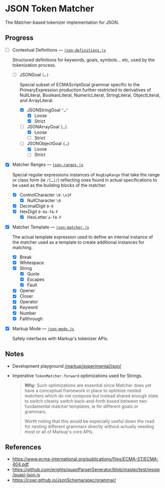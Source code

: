 ﻿# JSON Token Matcher

The Matcher-based tokenizer implementation for JSON.

## Progress

- [ ] Contextual Definitions — [`json-definitions.js`](./json-definitions.js)

  Structured definitions for keywords, goals, symbols… etc, used by the tokenization process.

  - [ ] JSONGoal `(…)`

    Special subset of ECMAScriptGoal grammar specific to the PrimaryExpression production further restricted to derivatives of NullLiteral, BooleanLiteral, NumericLiteral, StringLiteral, ObjectLiteral, and ArrayLiteral.

    - [x] JSONStringGoal `"…"`
      - [x] Loose
      - [x] Strict
    - [ ] JSONArrayGoal `[…]`
      - [x] Loose
      - [ ] Strict
    - [ ] JSONObjectGoal `{…}`
      - [x] Loose
      - [ ] Strict

- [x] Matcher Ranges — [`json-ranges.js`](./json-ranges.js)

  Special regular expressions instances of `RegExpRange` that take the range or class form (ie `/[…]/`) reflecting ones found in actual specifications to be used as the building blocks of the matcher.

  - [x] ControlCharacter `\0-\x1F`
    - [x] NullCharacter `\0`
  - [x] DecimalDigit `0-9`
  - [x] HexDigit `0-9a-fA-F`
    - [x] HexLetter `a-fA-F`

- [x] Matcher Template — [`json-matcher.js`](./json-matcher.js)

  The actual template expression used to define an internal instance of the matcher used as a template to create additional instances for matching.

  - [x] Break
  - [x] Whitespace
  - [x] String
    - [x] Quote
    - [x] Escapes
    - [x] Fault
  - [x] Opener
  - [x] Closer
  - [x] Operator
  - [x] Keyword
  - [x] Number
  - [x] Fallthrough

- [x] Markup Mode — [`json-mode.js`](./json-mode.js)

  Safely interfaces with Markup's tokenizer APIs.

## Notes

- Development playground [/markup/experimental/json/](./../../../../experimental/json/)

- Imperative `TokenMatcher.forward` optimizations used for Strings.

  > **Why**: Such optimizations are essential since Matcher does yet have a conceptual framework in place to optimize nested matchers which do not compose but instead shared enough state to switch cleanly switch back-and-forth based between two fundamental matcher templates, ie for different goals or grammars.
  >
  > Worth noting that this would be especially useful down the road for nesting different grammars directly without actually needing most or all of Markup's core APIs.

## References

- https://www.ecma-international.org/publications/files/ECMA-ST/ECMA-404.pdf
- https://github.com/erights/quasiParserGenerator/blob/master/test/jessie/quasi-json.js
- https://cswr.github.io/JsonSchema/spec/grammar/
